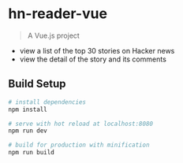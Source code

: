 # hn-reader-vue

> A Vue.js project

- view a list of the top 30 stories on Hacker news
- view the detail of the story and its comments

## Build Setup

``` bash
# install dependencies
npm install

# serve with hot reload at localhost:8080
npm run dev

# build for production with minification
npm run build
```
